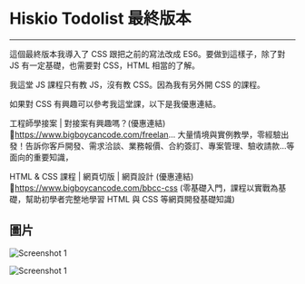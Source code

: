 # Hiskio Todolist 最終版本

---

這個最終版本我導入了 CSS 跟把之前的寫法改成 ES6。要做到這樣子，除了對 JS 有一定基礎，也需要對 CSS，HTML 相當的了解。

我這堂 JS 課程只有教 JS，沒有教 CSS。因為我有另外開 CSS 的課程。

如果對 CSS 有興趣可以參考我這堂課，以下是我優惠連結。

工程師學接案 | 對接案有興趣嗎？(優惠連結)
🔗https://www.bigboycancode.com/freelan...
大量情境與實例教學，零經驗出發！告訴你客戶開發、需求洽談、業務報價、合約簽訂、專案管理、驗收請款...等面向的重要知識，

HTML & CSS 課程 | 網頁切版 | 網頁設計 (優惠連結)
🔗https://www.bigboycancode.com/bbcc-css
(零基礎入門，課程以實戰為基礎，幫助初學者完整地學習 HTML 與 CSS 等網頁開發基礎知識)

## 圖片

![Screenshot 1](https://github.com/kuanhsuh/bbcc-js-course-final-todolist/blob/master/todo-screenshot-1.png)

![Screenshot 1](https://github.com/kuanhsuh/bbcc-js-course-final-todolist/blob/master/todo-screenshot-2.png)

